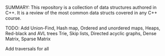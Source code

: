 SUMMARY:
  This repository is a collection of data structures authored in C++. It is a review of the most common data structs covered in any C++ course.

TODO:
  Add Union-Find,
  Hash map,
  Ordered and unordered maps,
  Heaps,
  Red-black and AVL trees
  Trie,
  Skip lists,
  Directed acyclic graphs,
  Dense Matrix,
  Sparse Matrix
  
  Add traversals for all  
